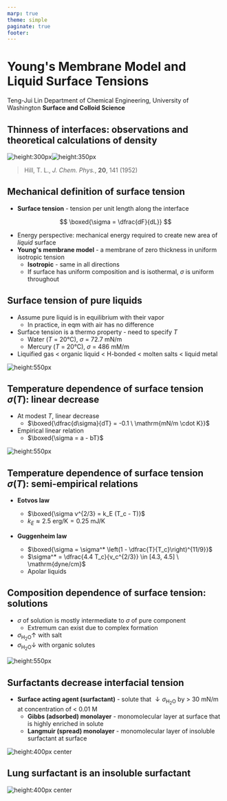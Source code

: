```yaml
---
marp: true
theme: simple
paginate: true
footer:
---
```

<!-- Marp for VS Code v1.5.2 -->

<!-- headingDivider: 2 -->
<!-- _class: cover -->
# Young's Membrane Model and <br/> Liquid Surface Tensions

Teng-Jui Lin
Department of Chemical Engineering, University of Washington
**Surface and Colloid Science**

## Thinness of interfaces: observations and theoretical calculations of density

![height:300px](interfacial-layer.jpg)![height:350px](density-at-interface.png)

> Hill, T. L., *J. Chem. Phys.*, **20**, 141 (1952)

## Mechanical definition of surface tension

- **Surface tension** - tension per unit length along the interface

$$
\boxed{\sigma = \dfrac{dF}{dL}}
$$

- Energy perspective: mechanical energy required to create new area of *liquid* surface
- **Young's membrane model** - a membrane of zero thickness in uniform isotropic tension
  - **Isotropic** - same in all directions
  - If surface has uniform composition and is isothermal, $\sigma$ is uniform throughout

## Surface tension of pure liquids
<!-- _class: twocol -->
- Assume pure liquid is in equilibrium with their vapor
  - In practice, in eqm with air has no difference
- Surface tension is a thermo property - need to specify $T$
  - Water ($T$ = 20°C), $\sigma$ = 72.7 mN/m
  - Mercury ($T$ = 20°C), $\sigma$ = 486 mM/m
- Liquified gas < organic liquid < H-bonded < molten salts < liquid metal

![height:550px](liquid-surface-tension-table.png)

## Temperature dependence of surface tension $\sigma(T)$: linear decrease
<!-- _class: twocol -->
- At modest $T$, linear decrease
  - $\boxed{\dfrac{d\sigma}{dT} = -0.1 \ \mathrm{mN/m \cdot K}}$
- Empirical linear relation
  - $\boxed{\sigma = a - bT}$

![height:550px](liquid-surface-tension-t-dep.png)

## Temperature dependence of surface tension $\sigma(T)$: semi-empirical relations

- **Eotvos law**
  - $\boxed{\sigma v^{2/3} = k_E (T_c - T)}$
  - $k_E \approx 2.5 \ \mathrm{erg/K} = 0.25 \ \mathrm{mJ/K}$

- **Guggenheim law**
  - $\boxed{\sigma = \sigma^* \left(1 - \dfrac{T}{T_c}\right)^{11/9}}$
  - $\sigma^* = \dfrac{4.4 T_c}{v_c^{2/3}} \in [4.3, 4.5] \ \mathrm{dyne/cm}$
  - Apolar liquids

## Composition dependence of surface tension: solutions
<!-- _class: twocol -->
- $\sigma$ of solution is mostly intermediate to $\sigma$ of pure component
  - Extremum can exist due to complex formation
- $\sigma_{\mathrm{H_2O}} \uparrow$ with salt
- $\sigma_{\mathrm{H_2O}} \downarrow$ with organic solutes

![height:550px](surface-tension-of-mixture.png)

## Surfactants decrease interfacial tension

- **Surface acting agent (surfactant)** - solute that $\downarrow\sigma_{\mathrm{H_2O}}$ by > 30 mN/m at concentration of < 0.01 M
  - **Gibbs (adsorbed) monolayer** - monomolecular layer at surface that is highly enriched in solute
  - **Langmuir (spread) monolayer** - monomolecular layer of insoluble surfactant at surface

![height:400px center](types-of-monolayers.png)

## Lung surfactant is an insoluble surfactant

![height:400px center](lung-surfactant.png)